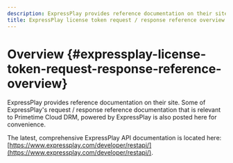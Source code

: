 ```yaml
---
description: ExpressPlay provides reference documentation on their site. Some of ExpressPlay's request / response reference documentation that is relevant to Primetime Cloud DRM, powered by ExpressPlay is also posted here for convenience.
title: ExpressPlay license token request / response reference overview
---
```


# Overview {#expressplay-license-token-request-response-reference-overview}

ExpressPlay provides reference documentation on their site. Some of ExpressPlay's request / response reference documentation that is relevant to Primetime Cloud DRM, powered by ExpressPlay is also posted here for convenience.

The latest, comprehensive ExpressPlay API documentation is located here: [https://www.expressplay.com/developer/restapi/](https://www.expressplay.com/developer/restapi/).